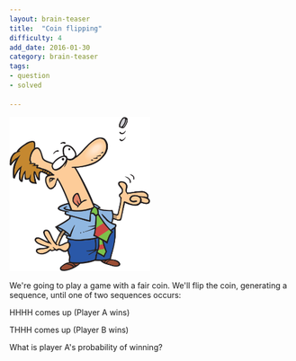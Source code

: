 ```yaml
---
layout: brain-teaser
title:  "Coin flipping"
difficulty: 4
add_date: 2016-01-30
category: brain-teaser
tags:
- question
- solved

---
```


<img src="image.png" alt="Coin flipping" width="250px">

We're going to play a game with a fair coin. We'll flip the coin, generating a sequence, until one of two sequences occurs:

HHHH comes up (Player A wins)

THHH comes up (Player B wins)

What is player A's probability of winning?
